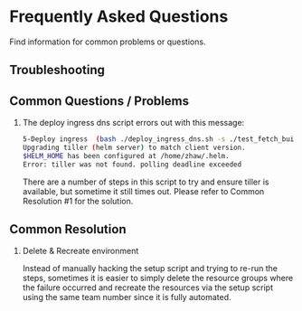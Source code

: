 # Frequently Asked Questions

Find information for common problems or questions.

## Troubleshooting

## Common Questions / Problems

1. The deploy ingress dns script errors out with this message:

    ```bash
    5-Deploy ingress  (bash ./deploy_ingress_dns.sh -s ./test_fetch_build -l westus2 -n teamdcaro04)
    Upgrading tiller (helm server) to match client version.
    $HELM_HOME has been configured at /home/zhaw/.helm.
    Error: tiller was not found. polling deadline exceeded
    ```

    There are a number of steps in this script to try and ensure tiller is available, but sometime it still times out.  Please refer to Common Resolution #1 for the solution.

## Common Resolution

1. Delete & Recreate environment

    Instead of manually hacking the setup script and trying to re-run the steps, sometimes it is easier to simply delete the resource groups where the failure occurred and recreate the resources via the setup script using the same team number since it is fully automated.